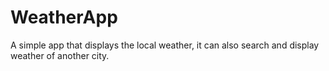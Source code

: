 # WeatherApp 
A simple app that displays the local weather, it can also search and display weather of another city.


